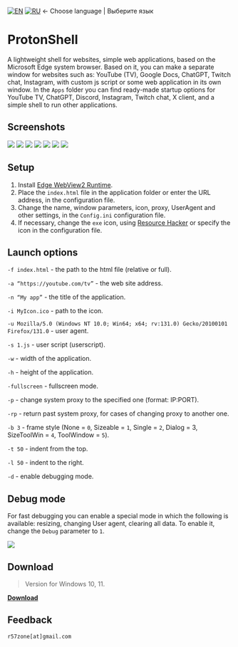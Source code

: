 [![EN](https://user-images.githubusercontent.com/9499881/33184537-7be87e86-d096-11e7-89bb-f3286f752bc6.png)](https://github.com/r57zone/ProtonShell/blob/master/README.md) 
[![RU](https://user-images.githubusercontent.com/9499881/27683795-5b0fbac6-5cd8-11e7-929c-057833e01fb1.png)](https://github.com/r57zone/ProtonShell/blob/master/README.RU.md) 
← Choose language | Выберите язык

# ProtonShell
A lightweight shell for websites, simple web applications, based on the Microsoft Edge system browser. Based on it, you can make a separate window for websites such as: YouTube (TV), Google Docs, ChatGPT, Twitch chat, Instagram, with custom js script or some web application in its own window. In the `Apps` folder you can find ready-made startup options for YouTube TV, ChatGPT, Discord, Instagram, Twitch chat, X client, and a simple shell to run other applications. 

## Screenshots
![](https://github.com/user-attachments/assets/902b2e58-664d-460f-abfd-37de3c8c920b)
[![](https://github.com/user-attachments/assets/3fb00a8e-e835-45fe-9fa6-46657f4c1e0b)](https://github.com/user-attachments/assets/08b09024-ff66-4e07-837c-5b4d918862d7)
[![](https://github.com/user-attachments/assets/c5f0d903-e7d4-42f3-91ad-38f7b6f08d4b)](https://github.com/user-attachments/assets/22419527-2937-4bdc-a7b8-95097cf25de7)
[![](https://github-production-user-asset-6210df.s3.amazonaws.com/9499881/258204596-0de84193-e560-4165-b104-69c5a0b63d34.jpg)](https://github.com/r57zone/ProtonShell/assets/9499881/6a2701eb-869e-480a-8548-628daec17fe7)
[![](https://github-production-user-asset-6210df.s3.amazonaws.com/9499881/258204442-90eb9ab6-d54b-4131-a8e8-12735213935f.jpg)](https://github.com/r57zone/ProtonShell/assets/9499881/e1ff8392-ba8b-4373-a20b-0d1a29773c10)
[![](https://github.com/user-attachments/assets/773978d5-e43c-4733-b05c-58fcad6c6a40)](https://github.com/user-attachments/assets/a4e77acb-1bfd-4fff-8e31-7415cd8b853a)
[![](https://github.com/user-attachments/assets/1c1a5637-6383-428a-8331-84656150f294)](https://github.com/user-attachments/assets/325c1c6d-8125-4f0a-beab-696e5fe7f19f)

## Setup
1. Install [Edge WebView2 Runtime](https://developer.microsoft.com/en-us/microsoft-edge/webview2/).
2. Place the `index.html` file in the application folder or enter the URL address, in the configuration file.
3. Change the name, window parameters, icon, proxy, UserAgent and other settings, in the `Config.ini` configuration file.
4. If necessary, change the `exe` icon, using [Resource Hacker](http://www.angusj.com/resourcehacker/) or specify the icon in the configuration file.

## Launch options
`-f index.html` - the path to the html file (relative or full).

`-a “https://youtube.com/tv”` - the web site address.

`-n “My app”` - the title of the application.

`-i MyIcon.ico` - path to the icon.

`-u Mozilla/5.0 (Windows NT 10.0; Win64; x64; rv:131.0) Gecko/20100101 Firefox/131.0` - user agent.

`-s 1.js` - user script (userscript).

`-w` - width of the application.

`-h` - height of the application.

`-fullscreen` - fullscreen mode.

`-p` - change system proxy to the specified one (format: IP:PORT).

`-rp` - return past system proxy, for cases of changing proxy to another one.

`-b 3` - frame style (None = `0`, Sizeable = `1`, Single = `2`, Dialog = 3, SizeToolWin = `4`, ToolWindow = `5`).

`-t 50` - indent from the top.

`-l 50` - indent to the right.

`-d` - enable debugging mode.

## Debug mode
For fast debugging you can enable a special mode in which the following is available: resizing, changing User agent, clearing all data. To enable it, change the `Debug` parameter to `1`.

[![](https://github.com/user-attachments/assets/c71837e8-9097-438f-8e15-93efc42b65d3)](https://github.com/user-attachments/assets/e2e88215-3e52-46dd-b24a-42eb6bfdc3e7)

## Download
>Version for Windows 10, 11.<br>

**[Download](https://github.com/r57zone/ProtonShell/releases)**

## Feedback
`r57zone[at]gmail.com`